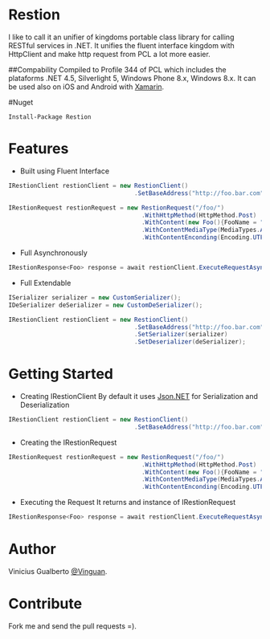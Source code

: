 # Restion
I like to call it an unifier of kingdoms portable class library for calling RESTful services in .NET. 
It unifies the fluent interface kingdom with HttpClient and make http request from PCL a lot more easier.

##Compability
Compiled to Profile 344 of PCL which includes the plataforms .NET 4.5, Silverlight 5, Windows Phone 8.x, Windows 8.x. It can be used also on iOS and Android with [Xamarin](http://xamarin.com).

#Nuget
```
Install-Package Restion
```

# Features
* Built using Fluent Interface 
```csharp
IRestionClient restionClient = new RestionClient()
                                   .SetBaseAddress("http://foo.bar.com");

IRestionRequest restionRequest = new RestionRequest("/foo/")
                                     .WithHttpMethod(HttpMethod.Post)
                                     .WithContent(new Foo(){FooName = "1"})
                                     .WithContentMediaType(MediaTypes.ApplicationJson)
                                     .WithContentEnconding(Encoding.UTF8);
```
* Full Asynchronously
``` csharp
IRestionResponse<Foo> response = await restionClient.ExecuteRequestAsync<Foo>(restionRequest);
```
* Full Extendable
```csharp
ISerializer serializer = new CustomSerializer(); 
IDeSerializer deSerializer = new CustomDeSerializer(); 

IRestionClient restionClient = new RestionClient()
                                   .SetBaseAddress("http://foo.bar.com")
                                   .SetSerializer(serializer)
                                   .SetDeserializer(deSerializer);

```
# Getting Started
* Creating IRestionClient 
By default it uses [Json.NET](http://www.newtonsoft.com/json) for Serialization and Deserialization
```csharp
IRestionClient restionClient = new RestionClient()
                                   .SetBaseAddress("http://foo.bar.com");
```
* Creating the IRestionRequest
```csharp
IRestionRequest restionRequest = new RestionRequest("/foo/")
                                     .WithHttpMethod(HttpMethod.Post)
                                     .WithContent(new Foo(){FooName = "1"})
                                     .WithContentMediaType(MediaTypes.ApplicationJson)
                                     .WithContentEnconding(Encoding.UTF8);
```
* Executing the Request
It returns and instance of IRestionRequest<TContent>
```csharp
IRestionResponse<Foo> response = await restionClient.ExecuteRequestAsync<Foo>(restionRequest);
```

# Author
Vinicius Gualberto [@Vinguan](http://twitter.com/vinguan).

# Contribute
Fork me and send the pull requests =).


